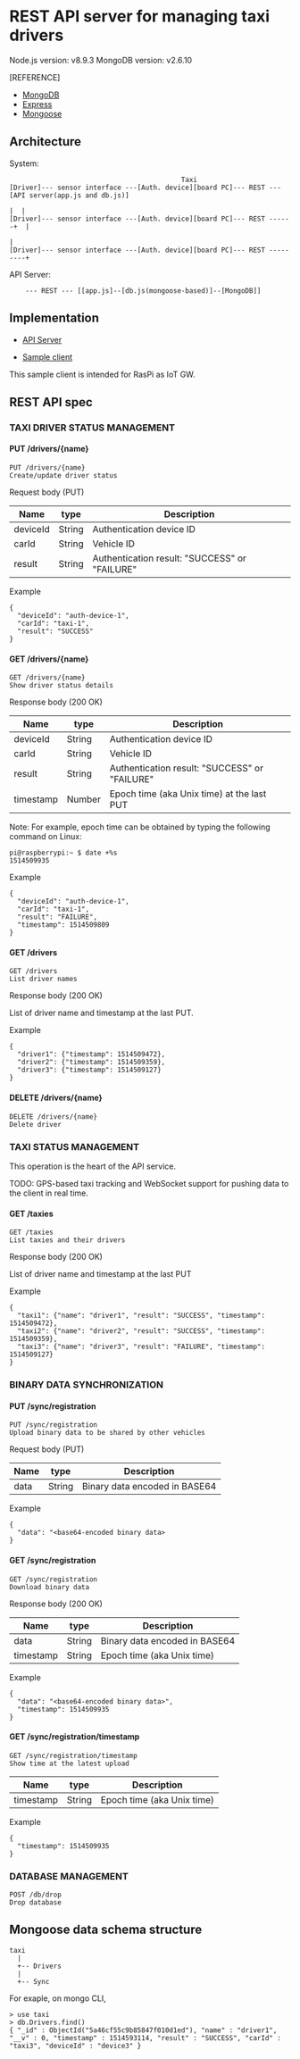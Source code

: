# REST API server for managing taxi drivers

Node.js version: v8.9.3
MongoDB version: v2.6.10

[REFERENCE]
- [MongoDB](https://www.mongodb.com/)
- [Express](https://developer.mozilla.org/en-US/docs/Learn/Server-side/Express_Nodejs)
- [Mongoose](http://mongoosejs.com/docs/)

## Architecture

System:
```
                                           Taxi
[Driver]--- sensor interface ---[Auth. device][board PC]--- REST ---[API server(app.js and db.js)]
                                                                       |  |
[Driver]--- sensor interface ---[Auth. device][board PC]--- REST ------+  |
                                                                          |
[Driver]--- sensor interface ---[Auth. device][board PC]--- REST ---------+
```

API Server:
```
    --- REST --- [[app.js]--[db.js(mongoose-based)]--[MongoDB]]
```
## Implementation

- [API Server](./server)

- [Sample client](./client)

This sample client is intended for RasPi as IoT GW.

## REST API spec

### TAXI DRIVER STATUS MANAGEMENT

#### PUT /drivers/{name}
```
PUT /drivers/{name}
Create/update driver status
```
Request body (PUT)

|Name        |type   |Description                                   |
|------------|-------|----------------------------------------------|
|deviceId    |String |Authentication device ID                      |
|carId       |String |Vehicle ID                                    |
|result      |String |Authentication result: "SUCCESS" or "FAILURE" |

Example
```
{
  "deviceId": "auth-device-1",
  "carId": "taxi-1",
  "result": "SUCCESS"
}
```

#### GET /drivers/{name}
```
GET /drivers/{name}
Show driver status details
```
Response body (200 OK)

|Name        |type   |Description                                   |
|------------|-------|----------------------------------------------|
|deviceId    |String |Authentication device ID                      |
|carId       |String |Vehicle ID                                    |
|result      |String |Authentication result: "SUCCESS" or "FAILURE" |
|timestamp   |Number |Epoch time (aka Unix time) at the last PUT    |

Note: For example, epoch time can be obtained by typing the following command on Linux: 
```
pi@raspberrypi:~ $ date +%s
1514509935
```

Example
```
{
  "deviceId": "auth-device-1",
  "carId": "taxi-1",
  "result": "FAILURE",
  "timestamp": 1514509809
}
```

#### GET /drivers
```
GET /drivers
List driver names
```
Response body (200 OK)

List of driver name and timestamp at the last PUT.

Example
```
{
  "driver1": {"timestamp": 1514509472},
  "driver2": {"timestamp": 1514509359},
  "driver3": {"timestamp": 1514509127}
}
```

#### DELETE /drivers/{name}
```
DELETE /drivers/{name}
Delete driver
```

### TAXI STATUS MANAGEMENT

This operation is the heart of the API service.

TODO: GPS-based taxi tracking and WebSocket support for pushing data to the client in real time.

#### GET /taxies
```
GET /taxies
List taxies and their drivers
```
Response body (200 OK)

List of driver name and timestamp at the last PUT

Example
```
{
  "taxi1": {"name": "driver1", "result": "SUCCESS", "timestamp": 1514509472},
  "taxi2": {"name": "driver2", "result": "SUCCESS", "timestamp": 1514509359},
  "taxi3": {"name": "driver3", "result": "FAILURE", "timestamp": 1514509127}
}
```

### BINARY DATA SYNCHRONIZATION

#### PUT /sync/registration
```
PUT /sync/registration
Upload binary data to be shared by other vehicles
```
Request body (PUT)

|Name        |type   |Description                                   |
|------------|-------|----------------------------------------------|
|data        |String |Binary data encoded in BASE64                 |

Example
```
{
  "data": "<base64-encoded binary data>
}
```

#### GET /sync/registration
```
GET /sync/registration
Download binary data
```
Response body (200 OK)

|Name        |type   |Description                                   |
|------------|-------|----------------------------------------------|
|data        |String |Binary data encoded in BASE64                 |
|timestamp   |String |Epoch time (aka Unix time)                    |

Example
```
{
  "data": "<base64-encoded binary data>",
  "timestamp": 1514509935
}
```

#### GET /sync/registration/timestamp
```
GET /sync/registration/timestamp
Show time at the latest upload
```
|Name        |type   |Description                                   |
|------------|-------|----------------------------------------------|
|timestamp   |String |Epoch time (aka Unix time)                    |

Example
```
{
  "timestamp": 1514509935
}
```

### DATABASE MANAGEMENT
```
POST /db/drop
Drop database
```

## Mongoose data schema structure

```
taxi
  |
  +-- Drivers
  |
  +-- Sync
```

For exaple, on mongo CLI,
```
> use taxi
> db.Drivers.find()
{ "_id" : ObjectId("5a46cf55c9b85847f010d1ed"), "name" : "driver1", "__v" : 0, "timestamp" : 1514593114, "result" : "SUCCESS", "carId" : "taxi3", "deviceId" : "device3" }
```

